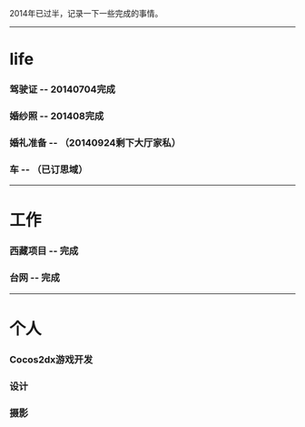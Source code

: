 2014年已过半，记录一下一些完成的事情。

---

# life 

### 驾驶证 -- 20140704完成 

### 婚纱照 -- 201408完成 

### 婚礼准备 -- （20140924剩下大厅家私）

### 车 -- （已订思域）

---

# 工作

### 西藏项目 -- 完成

### 台网 -- 完成

---

# 个人

### Cocos2dx游戏开发

### 设计

### 摄影
